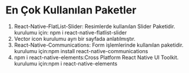 # En Çok Kullanılan Paketler
1. React-Native-FlatList-Slider: Resimlerde kullanılan Slider Paketidir. kurulumu için: npm i react-native-flatlist-slider
2. Vector icon kurulumu ayrı bir sayfada anlatılmıştır.
3. React-Native-Communications:  Form işlemlerinde kullanılan paketidir. kurulumu için:npm install react-native-communications
4. npm i react-native-elements:Cross Platform React Native UI Toolkit. kurulumu için:npm i react-native-elements

